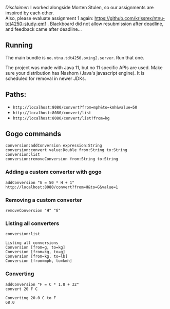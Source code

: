 

*Disclaimer*: I worked alongside Morten Stulen, so our assignments are inspired by each other.  
Also, please evaluate assignment 1 again: https://github.com/krissrex/ntnu-tdt4250-study-emf .
Blackboard did not allow resubmission after deadline, and feedback came after deadline...

## Running

The main bundle is `no.ntnu.tdt4250.oving2.server`.
Run that one.

The project was made with Java 11, but no 11 specific APIs are used.
Make sure your distribution has Nashorn (Java's javascript engine). It is scheduled for removal in newer JDKs.

## Paths:

* `http://localhost:8080/convert?from=mph&to=kmh&value=50`
* `http://localhost:8080/convert/list`
* `http://localhost:8080/convert/list?from=kg`

## Gogo commands

```
conversion:addConversion expression:String
conversion:convert value:Double from:String to:String
conversion:list
conversion:removeConversion from:String to:String
```

### Adding a custom converter with gogo

`addConversion "G = 50 * H + 1"`  
`http://localhost:8080/convert?from=H&to=G&value=1`

### Removing a custom converter

`removeConversion "H" "G"`

### Listing all converters

`conversion:list`  

```
Listing all conversions
Conversion [from=g, to=kg]
Conversion [from=kg, to=g]
Conversion [from=kg, to=lb]
Conversion [from=mph, to=kmh]
```

### Converting

`addConversion "F = C * 1.8 + 32"`  
`convert 20 F C`

```
Converting 20.0 C to F
68.0
```